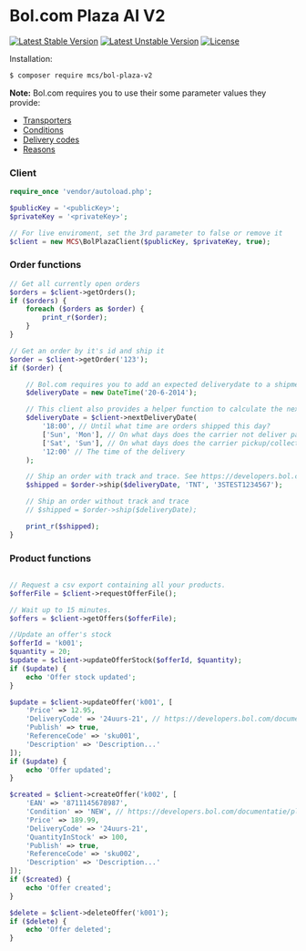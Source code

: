 # Bol.com Plaza AI V2
[![Latest Stable Version](https://poser.pugx.org/mcs/bol-plaza-v2/v/stable)](https://packagist.org/packages/mcs/bol-plaza-v2) [![Latest Unstable Version](https://poser.pugx.org/mcs/bol-plaza-v2/v/unstable)](https://packagist.org/packages/mcs/bol-plaza-v2) [![License](https://poser.pugx.org/mcs/bol-plaza-v2/license)](https://packagist.org/packages/mcs/bol-plaza-v2)

Installation:
```bash
$ composer require mcs/bol-plaza-v2
```

**Note:** Bol.com requires you to use their some parameter values they provide:
- [Transporters](https://developers.bol.com/documentatie/plaza-api/appendix-a-transporters/)
- [Conditions](https://developers.bol.com/documentatie/plaza-api/appendix-b-conditions/)
- [Delivery codes](https://developers.bol.com/documentatie/plaza-api/appendix-c-delivery-codes/)
- [Reasons](https://developers.bol.com/documentatie/plaza-api/appendix-d-reasons-errors/)

### Client
```php
require_once 'vendor/autoload.php';

$publicKey = '<publicKey>';
$privateKey = '<privateKey>';

// For live enviroment, set the 3rd parameter to false or remove it
$client = new MCS\BolPlazaClient($publicKey, $privateKey, true);
```
### Order functions
```php
// Get all currently open orders
$orders = $client->getOrders();
if ($orders) {
    foreach ($orders as $order) {
        print_r($order);    
    }
}

// Get an order by it's id and ship it
$order = $client->getOrder('123');
if ($order) {

    // Bol.com requires you to add an expected deliverydate to a shipment
    $deliveryDate = new DateTime('20-6-2014');

    // This client also provides a helper function to calculate the next deliverydate
    $deliveryDate = $client->nextDeliveryDate(
        '18:00', // Until what time are orders shipped this day?
        ['Sun', 'Mon'], // On what days does the carrier not deliver packages?
        ['Sat', 'Sun'], // On what days does the carrier pickup/collect packages?
        '12:00' // The time of the delivery
    );

    // Ship an order with track and trace. See https://developers.bol.com/documentatie/plaza-api/appendix-a-transporters/ for supported carrier codes
    $shipped = $order->ship($deliveryDate, 'TNT', '3STEST1234567');    

    // Ship an order without track and trace
    // $shipped = $order->ship($deliveryDate);

    print_r($shipped);
}
```
### Product functions
```php

// Request a csv export containing all your products. 
$offerFile = $client->requestOfferFile();

// Wait up to 15 minutes.
$offers = $client->getOffers($offerFile);

//Update an offer's stock
$offerId = 'k001';
$quantity = 20;
$update = $client->updateOfferStock($offerId, $quantity);
if ($update) {
    echo 'Offer stock updated';    
}

$update = $client->updateOffer('k001', [
    'Price' => 12.95,
    'DeliveryCode' => '24uurs-21', // https://developers.bol.com/documentatie/plaza-api/appendix-c-delivery-codes/
    'Publish' => true,
    'ReferenceCode' => 'sku001',
    'Description' => 'Description...'
]);
if ($update) {
    echo 'Offer updated';    
}

$created = $client->createOffer('k002', [
    'EAN' => '8711145678987',
    'Condition' => 'NEW', // https://developers.bol.com/documentatie/plaza-api/appendix-b-conditions/
    'Price' => 189.99,
    'DeliveryCode' => '24uurs-21',
    'QuantityInStock' => 100,
    'Publish' => true,
    'ReferenceCode' => 'sku002',
    'Description' => 'Description...'
]);
if ($created) {
    echo 'Offer created';    
}

$delete = $client->deleteOffer('k001');
if ($delete) {
    echo 'Offer deleted';    
}


```
